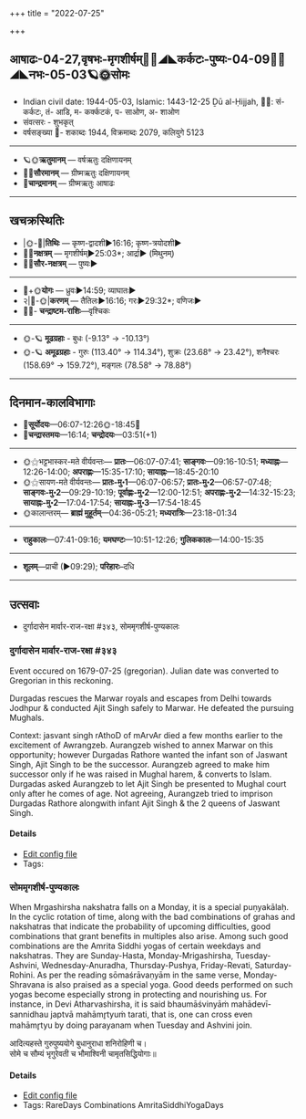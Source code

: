 +++
title = "2022-07-25"

+++
## आषाढः-04-27,वृषभः-मृगशीर्षम्🌛🌌◢◣कर्कटः-पुष्यः-04-09🌌🌞◢◣नभः-05-03🪐🌞सोमः
- Indian civil date: 1944-05-03, Islamic: 1443-12-25 Ḏū al-Ḥijjah, 🌌🌞: सं- कर्कटः, तं- आडि, म- कर्क्कटकं, प- साओण, अ- शाओण
- संवत्सरः - शुभकृत्
- वर्षसङ्ख्या 🌛- शकाब्दः 1944, विक्रमाब्दः 2079, कलियुगे 5123
___________________
- 🪐🌞**ऋतुमानम्** — वर्षऋतुः दक्षिणायनम्
- 🌌🌞**सौरमानम्** — ग्रीष्मऋतुः दक्षिणायनम्
- 🌛**चान्द्रमानम्** — ग्रीष्मऋतुः आषाढः
___________________


## खचक्रस्थितिः
- |🌞-🌛|**तिथिः** — कृष्ण-द्वादशी►16:16; कृष्ण-त्रयोदशी►  
- 🌌🌛**नक्षत्रम्** — मृगशीर्षम्►25:03*; आर्द्रा► (मिथुनम्)  
- 🌌🌞**सौर-नक्षत्रम्** — पुष्यः►  
___________________
- 🌛+🌞**योगः** — ध्रुवः►14:59; व्याघातः►  
- २|🌛-🌞|**करणम्** — तैतिलः►16:16; गरः►29:32*; वणिजः►  
- 🌌🌛- **चन्द्राष्टम-राशिः**—वृश्चिकः  
___________________
- 🌞-🪐 **मूढग्रहाः** - बुधः (-9.13° → -10.13°)
- 🌞-🪐 **अमूढग्रहाः** - गुरुः (113.40° → 114.34°), शुक्रः (23.68° → 23.42°), शनैश्चरः (158.69° → 159.72°), मङ्गलः (78.58° → 78.88°)
___________________


## दिनमान-कालविभागाः
- 🌅**सूर्योदयः**—06:07-12:26🌞️-18:45🌇  
- 🌛**चन्द्रास्तमयः**—16:14; **चन्द्रोदयः**—03:51(+1)  
___________________
- 🌞⚝भट्टभास्कर-मते वीर्यवन्तः— **प्रातः**—06:07-07:41; **साङ्गवः**—09:16-10:51; **मध्याह्नः**—12:26-14:00; **अपराह्णः**—15:35-17:10; **सायाह्नः**—18:45-20:10  
- 🌞⚝सायण-मते वीर्यवन्तः— **प्रातः-मु॰1**—06:07-06:57; **प्रातः-मु॰2**—06:57-07:48; **साङ्गवः-मु॰2**—09:29-10:19; **पूर्वाह्णः-मु॰2**—12:00-12:51; **अपराह्णः-मु॰2**—14:32-15:23; **सायाह्नः-मु॰2**—17:04-17:54; **सायाह्नः-मु॰3**—17:54-18:45  
- 🌞कालान्तरम्— **ब्राह्मं मुहूर्तम्**—04:36-05:21; **मध्यरात्रिः**—23:18-01:34  
___________________
- **राहुकालः**—07:41-09:16; **यमघण्टः**—10:51-12:26; **गुलिककालः**—14:00-15:35  
___________________
- **शूलम्**—प्राची (►09:29); **परिहारः**–दधि  
___________________

## उत्सवाः
- दुर्गादासेन मार्वार-राज-रक्षा #३४३, सोममृगशीर्ष-पुण्यकालः
### दुर्गादासेन मार्वार-राज-रक्षा #३४३

Event occured on 1679-07-25 (gregorian). Julian date was converted to Gregorian in this reckoning. 

Durgadas rescues the Marwar royals and escapes from Delhi towards Jodhpur & conducted Ajit Singh safely to Marwar. He defeated the pursuing Mughals.

Context: jasvant singh rAthoD of mArvAr died a few months earlier to the excitement of Awrangzeb. Aurangzeb wished to annex Marwar on this opportunity; however Durgadas Rathore wanted the infant son of Jaswant Singh, Ajit Singh to be the successor. Aurangzeb agreed to make him successor only if he was raised in Mughal harem, & converts to Islam. Durgadas asked Aurangzeb to let Ajit Singh be presented to Mughal court only after he comes of age. Not agreeing, Aurangzeb tried to imprison Durgadas Rathore alongwith infant Ajit Singh & the 2 queens of Jaswant Singh.

#### Details
- [Edit config file](https://github.com/jyotisham/adyatithi/blob/master/mahApuruSha/xatra-later/julian/day/07/15/durgAdAsena_mArvAra-rAja-raxA.toml)
- Tags: 


### सोममृगशीर्ष-पुण्यकालः



When Mrgashirsha nakshatra falls on a Monday, it is a special puṇyakālaḥ. In the cyclic rotation of time, along with the bad combinations of grahas and nakshatras that indicate the probability of upcoming difficulties, good combinations that grant benefits in multiples also arise. Among such good combinations are the Amrita Siddhi yogas of certain weekdays and nakshatras. They are Sunday-Hasta, Monday-Mrigashirsha, Tuesday-Ashvini, Wednesday-Anuradha, Thursday-Pushya, Friday-Revati, Saturday-Rohini. As per the reading sōmaśrāvaṇyām in the same verse, Monday-Shravana is also praised as a special yoga. Good deeds performed on such yogas become especially strong in protecting and nourishing us.
For instance, in Devi Atharvashirsha, it is said bhaumāśvinyāṁ mahādevī-sannidhau japtvā mahāmr̥tyuṁ tarati, that is, one can cross even mahāmr̥tyu by doing parayanam when Tuesday and Ashvini join.

आदित्यहस्ते गुरुपुष्ययोगे बुधानुराधा शनिरोहिणी च।  
सोमे च सौम्यं भृगुरेवती च भौमाश्विनी चामृतसिद्धियोगाः॥



#### Details
- [Edit config file](https://github.com/jyotisham/adyatithi/blob/master/time_focus/amrita-siddhi/description_only/sOmamRgazIrSa-puNyakAlaH.toml)
- Tags: RareDays Combinations AmritaSiddhiYogaDays


